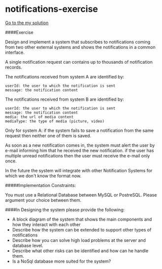 # notifications-exercise

[Go to the my solution](docs/README.md)

####Exercise

Design and implement a system that subscribes to notifications coming from two other external systems and shows the notifications in a common interface.

A single notification request can contains up to thousands of notification records.

The notifications received from system A are identified by:
```
userId: the user to which the notification is sent
message: the notification content
```

The notifications received from system B are identified by:
```
userId: the user to which the notification is sent
message: the notification content
media: the url of media content
mediaType: the type of media (picture, video)
```

Only for system A: if the system fails to save a notification from the same request then neither one of them is saved.

As soon as a new notification comes in, the system must alert the user by e-mail informing him that he received the new notification. if the user has multiple unread notifications then the user must receive the e-mail only once.

In the future the system will integrate with other Notification Systems for which we don't know the format now.

#####Implementation Constraints:

You must use a Relational Database between MySQL or PostreSQL. Please argument your choice between them.

####In Designing the system please provide the following:

- A block diagram of the system that shows the main components and how they interact with each other
- Describe how the system can be extended to support other types of notifications
- Describe how you can solve high load problems at the server and database level.
- Describe what other risks can be identified and how can he handle them.
- Is a NoSql database more suited for the system?


